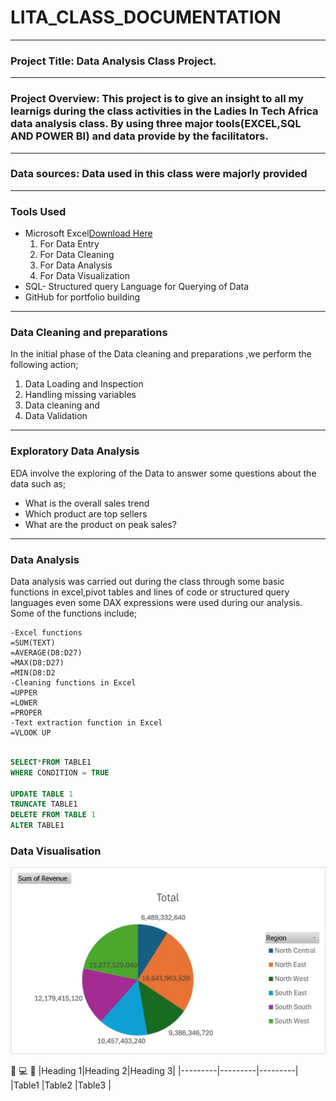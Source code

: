 # LITA_CLASS_DOCUMENTATION
---
### Project Title: Data Analysis Class Project.
---
### Project Overview: This project is to give an insight to all my learnigs during the class activities in the Ladies In Tech Africa data analysis class. By using three major tools(EXCEL,SQL AND POWER BI) and data provide by the facilitators.
---
### Data sources: Data used in this class were majorly provided 
---
### Tools Used
  - Microsoft Excel[Download Here](https://www.microsoft.com)
     1. For Data Entry
     2. For Data Cleaning
     3. For Data Analysis
     4. For Data Visualization
- SQL- Structured query Language for Querying of Data
- GitHub for portfolio building
---
### Data Cleaning and preparations
In the initial phase of the Data cleaning and preparations ,we perform the following action;
1. Data Loading and Inspection
2. Handling missing variables 
3. Data cleaning and 
4. Data Validation
---
### Exploratory Data Analysis
EDA involve the exploring of the Data to answer some questions about the data such as;
- What is the overall sales trend
- Which product are top sellers
- What are the product on peak sales?
 ---
 
 ### Data Analysis
 Data analysis was carried out during the class through some basic functions in excel,pivot tables  and lines of code or structured query languages  even some DAX expressions were used during our analysis. Some of the functions include;
 
```Excel functions
-Excel functions
=SUM(TEXT)
=AVERAGE(D8:D27)
=MAX(D8:D27)
=MIN(D8:D2
-Cleaning functions in Excel
=UPPER
=LOWER
=PROPER
-Text extraction function in Excel
=VLOOK UP

```

```SQL

SELECT*FROM TABLE1
WHERE CONDITION = TRUE

UPDATE TABLE 1
TRUNCATE TABLE1
DELETE FROM TABLE 1
ALTER TABLE1

```

### Data Visualisation


![IMG-20241008-WA0011.jpg](https://github.com/TOLULOPE0407/LITA_CLASS_DOCUMENTATION/blob/main/IMG-20241008-WA0011.jpg)

🥇
💻
🫅
|Heading 1|Heading 2|Heading 3|
|---------|---------|---------|
|Table1   |Table2   |Table3   |

   
         
        

